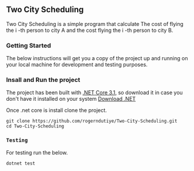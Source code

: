 ## Two City Scheduling

Two City Scheduling is a simple program that calculate The cost of flying the i -th person to city A and the cost flying the i -th person to city B.


### Getting Started

The below instructions will get you a copy of the project up and running on your local machine for development and testing purposes. 

### Insall and Run the project

The project has been built with [.NET Core 3.1](https://dotnet.microsoft.com/en-us/download/dotnet/3.1), so download it in case you don't have it installed on your system [Download .NET](https://dotnet.microsoft.com/en-us/download/dotnet/3.1) 

Once .net core is install clone the project.

```
git clone https://github.com/rogerndutiye/Two-City-Scheduling.git
cd Two-City-Scheduling
```

### `Testing`
For testing run the below.
```
dotnet test
```